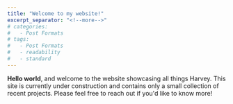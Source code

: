 ```yaml
---
title: "Welcome to my website!"
excerpt_separator: "<!--more-->"
# categories:
#   - Post Formats
# tags:
#   - Post Formats
#   - readability
#   - standard
---
```


**Hello world**, and welcome to the website showcasing all things Harvey. This site is currently under construction and contains only a small collection of recent projects. Please feel free to reach out if you'd like to know more!


